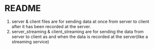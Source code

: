 # README
1. server & client files are for sending data at once from server to client after it has been recorded at the server.
2. server_streaming & client_streaming are for sending the data from server to client as and when the data is recorded at the server(like a streaming service)
